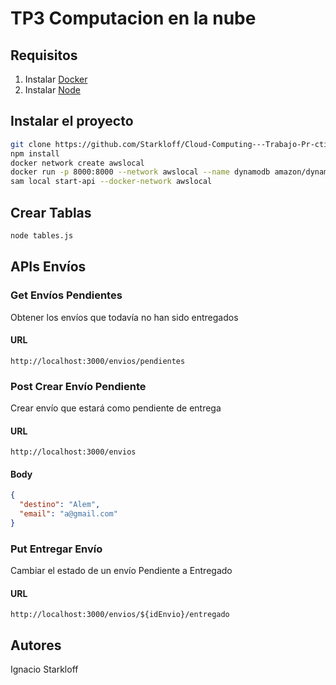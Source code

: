 # TP3 Computacion en la nube

## Requisitos

1. Instalar [Docker](https://www.docker.com/)
2. Instalar [Node](https://nodejs.org/es/)

## Instalar el proyecto

```bash
git clone https://github.com/Starkloff/Cloud-Computing---Trabajo-Pr-ctico-3.git
npm install
docker network create awslocal
docker run -p 8000:8000 --network awslocal --name dynamodb amazon/dynamodb-local:1.15.0 -jar DynamoDBLocal.jar -sharedDb
sam local start-api --docker-network awslocal
```

## Crear Tablas

```bash
node tables.js
```

## APIs Envíos

### Get Envíos Pendientes

Obtener los envíos que todavía no han sido entregados

#### URL

```
http://localhost:3000/envios/pendientes
```

### Post Crear Envío Pendiente

Crear envío que estará como pendiente de entrega

#### URL

```
http://localhost:3000/envios
```

#### Body

```json
{
  "destino": "Alem",
  "email": "a@gmail.com"
}
```

### Put Entregar Envío

Cambiar el estado de un envío Pendiente a Entregado

#### URL

```
http://localhost:3000/envios/${idEnvio}/entregado
```

## Autores

Ignacio Starkloff

